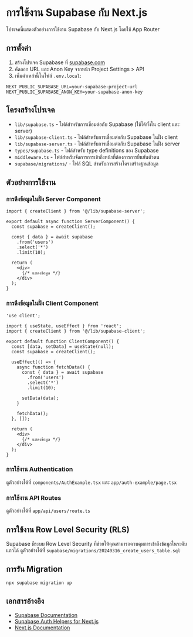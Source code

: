# การใช้งาน Supabase กับ Next.js

โปรเจคนี้แสดงตัวอย่างการใช้งาน Supabase กับ Next.js โดยใช้ App Router

## การตั้งค่า

1. สร้างโปรเจค Supabase ที่ [supabase.com](https://supabase.com)
2. คัดลอก URL และ Anon Key จากหน้า Project Settings > API
3. เพิ่มค่าเหล่านี้ในไฟล์ `.env.local`:

```
NEXT_PUBLIC_SUPABASE_URL=your-supabase-project-url
NEXT_PUBLIC_SUPABASE_ANON_KEY=your-supabase-anon-key
```

## โครงสร้างโปรเจค

- `lib/supabase.ts` - ไฟล์สำหรับการเชื่อมต่อกับ Supabase (ใช้ได้ทั้งใน client และ server)
- `lib/supabase-client.ts` - ไฟล์สำหรับการเชื่อมต่อกับ Supabase ในฝั่ง client
- `lib/supabase-server.ts` - ไฟล์สำหรับการเชื่อมต่อกับ Supabase ในฝั่ง server
- `types/supabase.ts` - ไฟล์สำหรับ type definitions ของ Supabase
- `middleware.ts` - ไฟล์สำหรับจัดการการเข้าถึงหน้าที่ต้องการการยืนยันตัวตน
- `supabase/migrations/` - ไฟล์ SQL สำหรับการสร้างโครงสร้างฐานข้อมูล

## ตัวอย่างการใช้งาน

### การดึงข้อมูลในฝั่ง Server Component

```tsx
import { createClient } from '@/lib/supabase-server';

export default async function ServerComponent() {
  const supabase = createClient();
  
  const { data } = await supabase
    .from('users')
    .select('*')
    .limit(10);
  
  return (
    <div>
      {/* แสดงข้อมูล */}
    </div>
  );
}
```

### การดึงข้อมูลในฝั่ง Client Component

```tsx
'use client';

import { useState, useEffect } from 'react';
import { createClient } from '@/lib/supabase-client';

export default function ClientComponent() {
  const [data, setData] = useState(null);
  const supabase = createClient();
  
  useEffect(() => {
    async function fetchData() {
      const { data } = await supabase
        .from('users')
        .select('*')
        .limit(10);
      
      setData(data);
    }
    
    fetchData();
  }, []);
  
  return (
    <div>
      {/* แสดงข้อมูล */}
    </div>
  );
}
```

### การใช้งาน Authentication

ดูตัวอย่างได้ที่ `components/AuthExample.tsx` และ `app/auth-example/page.tsx`

### การใช้งาน API Routes

ดูตัวอย่างได้ที่ `app/api/users/route.ts`

## การใช้งาน Row Level Security (RLS)

Supabase มีระบบ Row Level Security ที่ช่วยให้คุณสามารถควบคุมการเข้าถึงข้อมูลในระดับแถวได้ ดูตัวอย่างได้ที่ `supabase/migrations/20240316_create_users_table.sql`

## การรัน Migration

```bash
npx supabase migration up
```

## เอกสารอ้างอิง

- [Supabase Documentation](https://supabase.com/docs)
- [Supabase Auth Helpers for Next.js](https://supabase.com/docs/guides/auth/auth-helpers/nextjs)
- [Next.js Documentation](https://nextjs.org/docs) 